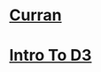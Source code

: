 <a href="https://github.com/curran/screencasts" target="_blank"><h1>Curran</h1></a>
<a href="https://github.com/curran/screencasts/tree/gh-pages/introToD3" target="_blank"><h1>Intro To D3</h1></a>
